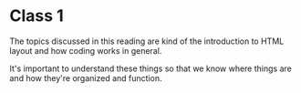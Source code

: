 # Class 1

The topics discussed in this reading are kind of the introduction to HTML layout and how coding works in general.  

It's important to understand these things so that we know where things are and how they're organized and function.